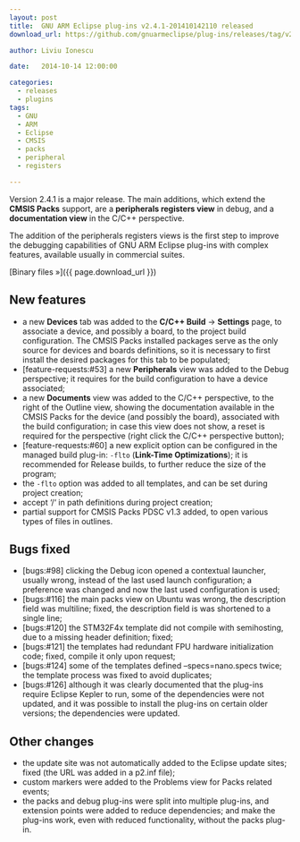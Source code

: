 ```yaml
---
layout: post
title:  GNU ARM Eclipse plug-ins v2.4.1-201410142110 released
download_url: https://github.com/gnuarmeclipse/plug-ins/releases/tag/v2.4.1-201410142110

author: Liviu Ionescu

date:   2014-10-14 12:00:00

categories:
  - releases
  - plugins
tags:
  - GNU
  - ARM
  - Eclipse
  - CMSIS
  - packs
  - peripheral
  - registers

---
```


Version 2.4.1 is a major release. The main additions, which extend the **CMSIS Packs** support, are a **peripherals registers view** in debug, and a **documentation view** in the C/C++ perspective.

The addition of the peripherals registers views is the first step to improve the debugging capabilities of GNU ARM Eclipse plug-ins with complex features, available usually in commercial suites.

[Binary files »]({{ page.download_url }})

## New features

* a new **Devices** tab was added to the **C/C++ Build** → **Settings** page, to associate a device, and possibly a board, to the project build configuration. The CMSIS Packs installed packages serve as the only source for devices and boards definitions, so it is necessary to first install the desired packages for this tab to be populated;
* [feature-requests:#53] a new **Peripherals** view was added to the Debug perspective; it requires for the build configuration to have a device associated;
* a new **Documents** view was added to the C/C++ perspective, to the right of the Outline view, showing the documentation available in the CMSIS Packs for the device (and possibly the board), associated with the build configuration; in case this view does not show, a reset is required for the perspective (right click the C/C++ perspective button);
* [feature-requests:#60] a new explicit option can be configured in the managed build plug-in: `-flto` (**Link-Time Optimizations**); it is recommended for Release builds, to further reduce the size of the program;
* the `-flto` option was added to all templates, and can be set during project creation;
* accept ‘/‘ in path definitions during project creation;
* partial support for CMSIS Packs PDSC v1.3 added, to open various types of files in outlines.

## Bugs fixed

* [bugs:#98] clicking the Debug icon opened a contextual launcher, usually wrong, instead of the last used launch configuration; a preference was changed and now the last used configuration is used;
* [bugs:#116] the main packs view on Ubuntu was wrong, the description field was multiline; fixed, the description field is was shortened to a single line;
* [bugs:#120] the STM32F4x template did not compile with semihosting, due to a missing header definition; fixed;
* [bugs:#121] the templates had redundant FPU hardware initialization code; fixed, compile it only upon request;
* [bugs:#124] some of the templates defined –specs=nano.specs twice; the template process was fixed to avoid duplicates;
* [bugs:#126] although it was clearly documented that the plug-ins require Eclipse Kepler to run, some of the dependencies were not updated, and it was possible to install the plug-ins on certain older versions; the dependencies were updated.

## Other changes

* the update site was not automatically added to the Eclipse update sites; fixed (the URL was added in a p2.inf file);
* custom markers were added to the Problems view for Packs related events;
* the packs and debug plug-ins were split into multiple plug-ins, and extension points were added to reduce dependencies; and make the plug-ins work, even with reduced functionality, without the packs plug-in.
